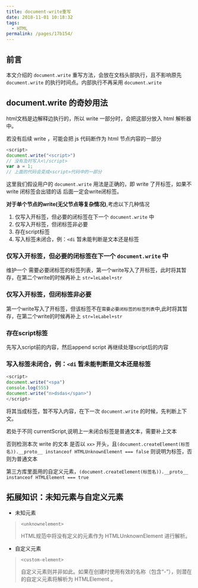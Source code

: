 ```yaml
---
title: document-write重写
date: 2018-11-01 10:18:32
tags: 
  - HTML
permalink: /pages/17b154/
---
```


## 前言

本文介绍的 `document.write` 重写方法，会放在文档头部执行，且不影响原先 `document.write` 的执行时间点。内部执行不再采用 `document.write`

<!--more-->

## document.write 的奇妙用法

html文档是边解释边执行的，所以 write 一部分时，会把这部分放入 html 解析器中。

若没有后续 write ，可能会把 js 代码断作为 html 节点内容的一部分

```js
<script>
document.write("<script>")
// 没有及时写入<\/script>
var a = 1;
// 上面的代码会变成<script>代码中的一部分
```

这里我们假设用户的 `document.write` 用法是正确的，即 write 了开标签，如果不 write 闭标签会出错的话 后面一定会write闭标签。

**对于单个节点的write(无父节点等复杂情况)**,考虑以下几种情况
1. 仅写入开标签，但必要的闭标签在下一个 `document.write` 中
2. 仅写入开标签，但闭标签非必要
3. 存在script标签
4. 写入标签未闭合，例：`<di` 暂未能判断是文本还是标签

### 仅写入开标签，但必要的闭标签在下一个 `document.write` 中

维护一个 需要必要闭标签的标签列表，第一个write写入了开标签，此时将其暂存，在第二个write的时候再补上 `str=leLabel+str`

### 仅写入开标签，但闭标签非必要

第一个write写入了开标签，但该标签不在`需要必要闭标签的标签列表`中,此时将其暂存，在第二个write的时候再补上 `str=leLabel+str`

### 存在script标签

先写入script前的内容，然后append script 再继续处理script后的内容


### 写入标签未闭合，例：`<di` 暂未能判断是文本还是标签

```js
<script>
document.write("<spa")
console.log(555)
document.write("n>dsdas</span>")
</script>
```

将其当成标签，暂不写入内容，在下一次 `document.write` 的时候，先判断上下文。

若处于不同 currentScript,说明上一未闭合标签是普通文本，需要补上文本

否则检测本次 write 的文本 是否以 `xx>` 开头，且`(document.createElement(标签名)).__proto__ instanceof HTMLUnknownElement === false` 则说明为标签，否则为普通文本

第三方库里面用的自定义元素，`(document.createElement(标签名)).__proto__ instanceof HTMLElement === true`

## 拓展知识：未知元素与自定义元素
- 未知元素
> `<unknownelement>`
> 
> HTML规范中将没有定义的元素作为 HTMLUnknownElement 进行解析。


- 自定义元素
> `<custom-element>`
>
> 自定义元素则并非如此。如果在创建时使用有效的名称（包含“-”），则潜在的自定义元素将解析为 HTMLElement 。